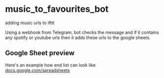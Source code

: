 # music_to_favourites_bot
adding music urls to ifttt

Using a webhook from Telegram, bot checks the message and if it contains any spotify or youtube urls then it adds these urls to the google sheets.

## Google Sheet preview

Here's an example how end list can look like [docs.google.com/spreadsheets](https://docs.google.com/spreadsheets/d/1UMgvcP2ClIeFVWCro5G8jke5MsPsYDeDS4vVGKnbcjc/edit?usp=sharing)
